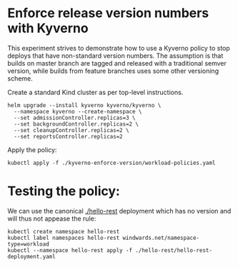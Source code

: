 # Enforce release version numbers with Kyverno

This experiment strives to demonstrate how to use a Kyverno policy to stop deploys that have non-standard version numbers. The assumption is that builds on master branch are tagged and released with a traditional semver version, while builds from feature branches uses some other versioning scheme.

Create a standard Kind cluster as per top-level instructions.

```shell
helm upgrade --install kyverno kyverno/kyverno \
  --namespace kyverno --create-namespace \
  --set admissionController.replicas=3 \
  --set backgroundController.replicas=2 \
  --set cleanupController.replicas=2 \
  --set reportsController.replicas=2
```

Apply the policy:

```shell
kubectl apply -f ./kyverno-enforce-version/workload-policies.yaml
```

# Testing the policy:

We can use the canonical [./hello-rest](hello-rest) deployment which has no version and will thus not appease the rule:

```shell
kubectl create namespace hello-rest
kubectl label namespaces hello-rest windwards.net/namespace-type=workload
kubectl --namespace hello-rest apply -f ./hello-rest/hello-rest-deployment.yaml
```

